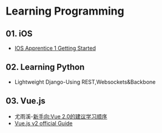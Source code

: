 # Learning Programming

## 01. iOS

- [IOS Apprentice 1 Getting Started](http://www.raywenderlich.com/store/the-ios-apprentice-1-getting-started)

## 02. Learning Python

- Lightweight Django-Using REST,Websockets&Backbone

## 03. Vue.js

- 尤雨溪-[新手向:Vue 2.0的建议学习顺序](https://zhuanlan.zhihu.com/p/23134551)
- [Vue.js v2 official Guide](https://vuejs.org/v2/guide/)

